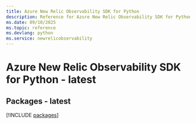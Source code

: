 ```yaml
---
title: Azure New Relic Observability SDK for Python
description: Reference for Azure New Relic Observability SDK for Python
ms.date: 09/10/2025
ms.topic: reference
ms.devlang: python
ms.service: newrelicobservability
---
```

# Azure New Relic Observability SDK for Python - latest
## Packages - latest
[!INCLUDE [packages](new-relic-observability-index.md)]